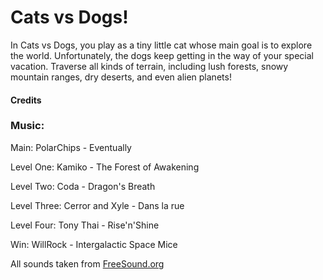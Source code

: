 # Cats vs Dogs!

In Cats vs Dogs, you play as a tiny little cat whose main goal is to explore the world. Unfortunately, the dogs keep getting in the way of your special vacation. Traverse all kinds of terrain, including lush forests, snowy mountain ranges, dry deserts, and even alien planets!


#### Credits

### Music:

Main: PolarChips - Eventually

Level One: Kamiko - The Forest of Awakening

Level Two: Coda - Dragon's Breath

Level Three: Cerror and Xyle - Dans la rue

Level Four: Tony Thai - Rise'n'Shine

Win: WillRock - Intergalactic Space Mice

All sounds taken from [FreeSound.org](https://freesound.org/)

